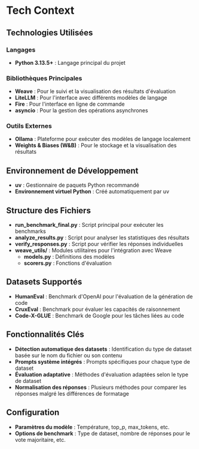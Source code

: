 # Tech Context

## Technologies Utilisées

### Langages
- **Python 3.13.5+** : Langage principal du projet

### Bibliothèques Principales
- **Weave** : Pour le suivi et la visualisation des résultats d'évaluation
- **LiteLLM** : Pour l'interface avec différents modèles de langage
- **Fire** : Pour l'interface en ligne de commande
- **asyncio** : Pour la gestion des opérations asynchrones

### Outils Externes
- **Ollama** : Plateforme pour exécuter des modèles de langage localement
- **Weights & Biases (W&B)** : Pour le stockage et la visualisation des résultats

## Environnement de Développement
- **uv** : Gestionnaire de paquets Python recommandé
- **Environnement virtuel Python** : Créé automatiquement par uv

## Structure des Fichiers
- **run_benchmark_final.py** : Script principal pour exécuter les benchmarks
- **analyze_results.py** : Script pour analyser les statistiques des résultats
- **verify_responses.py** : Script pour vérifier les réponses individuelles
- **weave_utils/** : Modules utilitaires pour l'intégration avec Weave
  - **models.py** : Définitions des modèles
  - **scorers.py** : Fonctions d'évaluation

## Datasets Supportés
- **HumanEval** : Benchmark d'OpenAI pour l'évaluation de la génération de code
- **CruxEval** : Benchmark pour évaluer les capacités de raisonnement
- **Code-X-GLUE** : Benchmark de Google pour les tâches liées au code

## Fonctionnalités Clés
- **Détection automatique des datasets** : Identification du type de dataset basée sur le nom du fichier ou son contenu
- **Prompts système intégrés** : Prompts spécifiques pour chaque type de dataset
- **Évaluation adaptative** : Méthodes d'évaluation adaptées selon le type de dataset
- **Normalisation des réponses** : Plusieurs méthodes pour comparer les réponses malgré les différences de formatage

## Configuration
- **Paramètres du modèle** : Température, top_p, max_tokens, etc.
- **Options de benchmark** : Type de dataset, nombre de réponses pour le vote majoritaire, etc.